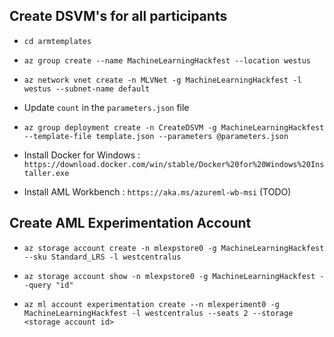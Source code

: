 ## Create DSVM's for all participants

- `cd armtemplates`

- `az group create --name MachineLearningHackfest --location westus`

- `az network vnet create -n MLVNet -g MachineLearningHackfest -l westus --subnet-name default`

- Update `count` in the `parameters.json` file

- `az group deployment create -n CreateDSVM -g MachineLearningHackfest --template-file template.json --parameters @parameters.json`

- Install Docker for Windows : `https://download.docker.com/win/stable/Docker%20for%20Windows%20Installer.exe`

- Install AML Workbench : `https://aka.ms/azureml-wb-msi` (TODO)


## Create AML Experimentation Account

- `az storage account create -n mlexpstore0 -g MachineLearningHackfest --sku Standard_LRS -l westcentralus`

- `az storage account show -n mlexpstore0 -g MachineLearningHackfest --query "id"`

- `az ml account experimentation create --n mlexperiment0 -g MachineLearningHackfest -l westcentralus --seats 2 --storage <storage account id>`